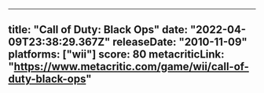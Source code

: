 
---
title: "Call of Duty: Black Ops"
date: "2022-04-09T23:38:29.367Z"
releaseDate: "2010-11-09"
platforms: ["wii"]
score: 80
metacriticLink: "https://www.metacritic.com/game/wii/call-of-duty-black-ops"
---
